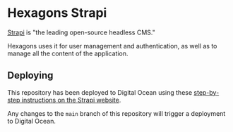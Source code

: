 # Hexagons Strapi

[Strapi](https://strapi.io/) is "the leading open-source headless CMS."

Hexagons uses it for user management and authentication, as well as to manage all the content of the application.

## Deploying

This repository has been deployed to Digital Ocean using these [step-by-step instructions on the Strapi website](https://strapi.io/documentation/developer-docs/latest/setup-deployment-guides/deployment/hosting-guides/digitalocean-app-platform.html#configure-your-strapi-project-for-deployment).

Any changes to the `main` branch of this repository will trigger a deployment to Digital Ocean.
